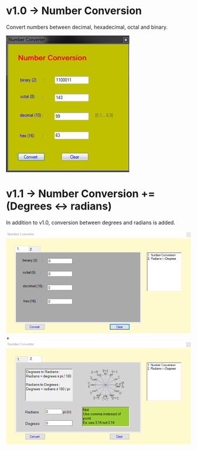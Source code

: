 # v1.0 -> Number Conversion
Convert numbers between decimal, hexadecimal, octal and binary.

![](https://github.com/okanokumus/Programming/blob/master/C%23%20and%20.Net%20Framework/NumberConversion/images/2.PNG)

# v1.1 -> Number Conversion += (Degrees <-> radians)
In addition to v1.0, conversion between degrees and radians is added.

![](https://github.com/okanokumus/Programming/blob/master/C%23%20and%20.Net%20Framework/NumberConversion/images/v1.0.img1.PNG) + ![](https://github.com/okanokumus/Programming/blob/master/C%23%20and%20.Net%20Framework/NumberConversion/images/v1.0.img2.PNG)
